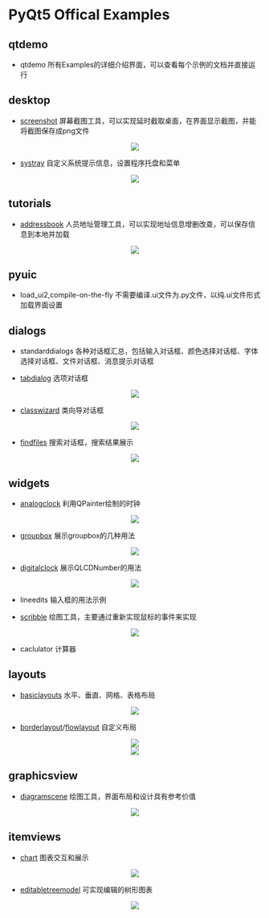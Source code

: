 # PyQt5 Offical Examples

## qtdemo
- qtdemo 所有Examples的详细介绍界面，可以查看每个示例的文档并直接运行

## desktop
- [screenshot](https://doc.qt.io/qtforpython-5/overviews/qtwidgets-desktop-screenshot-example.html?highlight=screenshot)  屏幕截图工具，可以实现延时截取桌面，在界面显示截图，并能将截图保存成png文件
<div align=center>
<img src="https://doc.qt.io/qtforpython-5/_images/screenshot-example.png">
</div>

- [systray](https://doc.qt.io/qtforpython-5/overviews/qtwidgets-desktop-systray-example.html?highlight=systray) 自定义系统提示信息，设置程序托盘和菜单

<div align=center>
<img src="https://doc.qt.io/qtforpython-5/_images/systemtray-editor.png">
</div>

## tutorials
- [addressbook](https://doc.qt.io/qtforpython-5/overviews/tutorials-addressbook.html?highlight=addressbook) 人员地址管理工具，可以实现地址信息增删改查，可以保存信息到本地并加载

<div align=center>
<img src="https://doc.qt.io/qtforpython-5/_images/addressbook-tutorial-screenshot.png">
</div>

## pyuic
- load_ui2,compile-on-the-fly 不需要编译.ui文件为.py文件，以纯.ui文件形式加载界面设置

## dialogs
- standarddialogs  各种对话框汇总，包括输入对话框、颜色选择对话框、字体选择对话框、文件对话框、消息提示对话框

- [tabdialog](https://doc.qt.io/qtforpython-5/overviews/qtwidgets-dialogs-tabdialog-example.html?highlight=tabdialog) 选项对话框
<div align=center>
<img src="https://doc.qt.io/qtforpython-5/_images/tabdialog-example.png">
</div>

- [classwizard](https://doc.qt.io/qtforpython-5/overviews/qtwidgets-dialogs-classwizard-example.html?highlight=classwizard) 类向导对话框
<div align=center>
<img src="https://doc.qt.io/qtforpython-5/_images/classwizard.png">
</div>

- [findfiles](https://doc.qt.io/qtforpython-5/overviews/qtwidgets-dialogs-findfiles-example.html#find-files-example) 搜索对话框，搜索结果展示
<div align=center>
<img src="https://doc.qt.io/qtforpython-5/_images/findfiles-example.png">
</div>

## widgets
- [analogclock](https://doc.qt.io/qtforpython-5/overviews/qtgui-analogclock-example.html?highlight=analogclock) 利用QPainter绘制的时钟

<div align=center>
<img src="https://doc.qt.io/qtforpython-5/_images/analogclock-window-example.png">
</div>

- [groupbox](https://doc.qt.io/qtforpython-5/overviews/qtwidgets-widgets-groupbox-example.html?highlight=groupbox)  展示groupbox的几种用法
  
<div align=center>
<img src="https://doc.qt.io/qtforpython-5/_images/groupbox-example.png">
</div>

- [digitalclock](https://doc.qt.io/qtforpython-5/overviews/qtwidgets-widgets-digitalclock-example.html?highlight=digitalclock) 展示QLCDNumber的用法

<div align=center>
<img src="https://doc.qt.io/qtforpython-5/_images/digitalclock-example.png">
</div>

- lineedits 输入框的用法示例

- [scribble](https://doc.qt.io/qtforpython-5/overviews/qtwidgets-widgets-scribble-example.html?highlight=scribble) 绘图工具，主要通过重新实现鼠标的事件来实现

<div align=center>
<img src="https://doc.qt.io/qtforpython-5/_images/scribble-example.png">
</div>

- caclulator 计算器
  
## layouts
- [basiclayouts](https://doc.qt.io/qtforpython-5/overviews/qtwidgets-layouts-basiclayouts-example.html?highlight=layouts) 水平、垂直、网格、表格布局

<div align=center>
<img src="https://doc.qt.io/qtforpython-5/_images/basiclayouts-example.png">
</div>

- [borderlayout](https://doc.qt.io/qtforpython-5/overviews/qtwidgets-layouts-borderlayout-example.html?highlight=borderlayout)/[flowlayout](https://doc.qt.io/qtforpython-5/overviews/qtwidgets-layouts-flowlayout-example.html?highlight=flowlayout) 自定义布局

<div align=center>
<img src="https://doc.qt.io/qtforpython-5/_images/borderlayout-example.png">
</br>
<img src="https://doc.qt.io/qtforpython-5/_images/flowlayout-example.png">
</div>

## graphicsview
- [diagramscene](https://doc.qt.io/qtforpython-5/overviews/qtwidgets-graphicsview-diagramscene-example.html?highlight=diagramscene) 绘图工具，界面布局和设计具有参考价值

<div align=center>
<img src="https://doc.qt.io/qtforpython-5/_images/diagramscene.png">
</div>

## itemviews
- [chart](https://doc.qt.io/qtforpython-5/overviews/qtwidgets-itemviews-chart-example.html?highlight=chart) 图表交互和展示

<div align=center>
<img src="https://doc.qt.io/qtforpython-5/_images/chart-example.png">
</div>

- [editabletreemodel](https://doc.qt.io/qtforpython-5/overviews/qtwidgets-itemviews-editabletreemodel-example.html?highlight=editable) 可实现编辑的树形图表

<div align=center>
<img src="https://doc.qt.io/qtforpython-5/_images/itemviews-editabletreemodel.png">
</div>